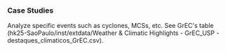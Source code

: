 ### Case Studies



Analyze specific events such as cyclones, MCSs, etc. See GrEC's table (hk25-SaoPaulo/inst/extdata/Weather & Climatic Highlights - GrEC_USP - destaques_climaticos_GrEC.csv).